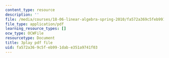```yaml
---
content_type: resource
description: ''
file: /media/courses/18-06-linear-algebra-spring-2010/fa572a369c5feb991dabe351a9741f03_23LLB9mNJvc.pdf
file_type: application/pdf
learning_resource_types: []
ocw_type: OCWFile
resourcetype: Document
title: 3play pdf file
uid: fa572a36-9c5f-eb99-1dab-e351a9741f03
---
```

